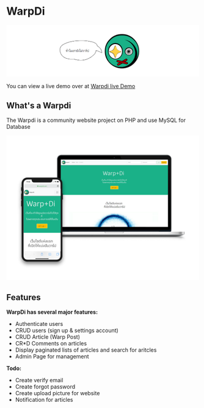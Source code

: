 # WarpDi
![image of docs](/docs/img_doc/warpdi_main_logo.png)

You can view a live demo over at [Warpdi live Demo](https://warpdi.000webhostapp.com)


## What's a Warpdi 
The Warpdi is a community website project on PHP and use MySQL for Database  

![image of docs](/docs/img_doc/Warpdi_Pic.png)

## Features
**WarpDi has several major features:**
- Authenticate users 
- CRUD users (sign up & settings account)
- CRUD Article (Warp Post)
- CR*D Comments on articles
- Display paginated lists of articles and search for aritcles 
- Admin Page for management 

**Todo:**
- Create verify email
- Create forgot password
- Create upload picture for website  
- Notification for articles 

